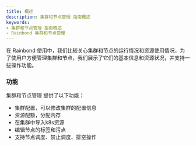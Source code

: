 ```yaml
---
title: 概述
description: 集群和节点管理 指南概述
keywords:
- 集群和节点管理 指南概述
- Rainbond 集群和节点管理
---
```


在 Rainbond 使用中，我们比较关心集群和节点的运行情况和资源使用情况，为了使用户方便管理集群和节点，我们展示了它们的基本信息和资源状况，并支持一些操作功能。

### 功能

集群和节点管理 提供了以下功能：

- 集群配置，可以修改集群的配置信息
- 资源配额，分配内存
- 在集群中导入k8s资源
- 编辑节点的标签和污点
- 支持节点调度、禁止调度、排空操作


